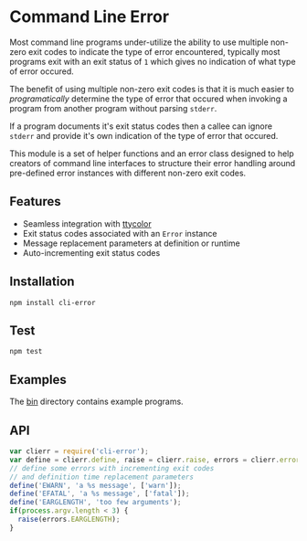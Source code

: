 # Command Line Error

Most command line programs under-utilize the ability to use multiple non-zero
exit codes to indicate the type of error encountered, typically most programs
exit with an exit status of `1` which gives no indication of what type of
error occured.

The benefit of using multiple non-zero exit codes is that it is much easier to *programatically* determine the type of error that occured when invoking a program from another program without parsing `stderr`.

If a program documents it's exit status codes then a callee can ignore `stderr` and provide it's own indication of the type of error that occured.

This module is a set of helper functions and an error class designed to help creators of command line interfaces to structure their error handling around pre-defined error instances with different non-zero exit codes.

## Features

* Seamless integration with [ttycolor][ttycolor]
* Exit status codes associated with an `Error` instance
* Message replacement parameters at definition or runtime
* Auto-incrementing exit status codes

## Installation

```
npm install cli-error
```

## Test

```
npm test
```

## Examples

The [bin](https://github.com/freeformsystems/cli-error/tree/master/bin) directory contains example programs.

## API

```javascript
var clierr = require('cli-error');
var define = clierr.define, raise = clierr.raise, errors = clierr.errors;
// define some errors with incrementing exit codes
// and definition time replacement parameters
define('EWARN', 'a %s message', ['warn']);
define('EFATAL', 'a %s message', ['fatal']);
define('EARGLENGTH', 'too few arguments');
if(process.argv.length < 3) {
  raise(errors.EARGLENGTH);
}
```

[ttycolor]: https://github.com/freeformsystems/ttycolor
